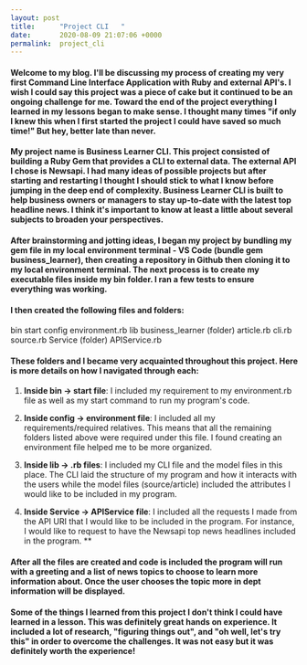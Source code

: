 ```yaml
---
layout: post
title:      "Project CLI   "
date:       2020-08-09 21:07:06 +0000
permalink:  project_cli
---
```



#### Welcome to my blog. I'll be discussing my process of creating my very first Command Line Interface Application with Ruby and external API's. I wish I could say this project was a piece of cake but it continued to be an ongoing challenge for me. Toward the end of the project everything I learned in my lessons began to make sense. I thought many times "if only I knew this when I first started the project I could have saved so much time!" But hey, better late than never. 

#### My project name is Business Learner CLI. This project consisted of building a Ruby Gem that provides a CLI to external data. The external API I chose is Newsapi. I had many ideas of possible projects but after starting and restarting I thought I should stick to what I know before jumping in the deep end of complexity. Business Learner CLI is built to help business owners or managers to stay up-to-date with the latest top headline news. I think it's important to know at least a little about several subjects to broaden your perspectives. 

#### After brainstorming and jotting ideas, I began my project by bundling my gem file in my local environment terminal - VS Code (bundle gem business_learner), then creating a repository in Github then cloning it to my local environment terminal. The next process is to create my executable files inside my bin folder. I ran a few tests to ensure everything was working. 

#### I then created the following files and folders:

bin
     start
config
     environment.rb
lib
  business_learner (folder)
     article.rb
     cli.rb
     source.rb
  Service (folder)
APIService.rb 

#### These folders and I became very acquainted throughout this project. Here is more details on how I navigated through each:

1. **Inside  bin -> start file**: I included my requirement to my environment.rb file as well as my start command to run my program's code.
 
2. **Inside config -> environment file**: I included all my requirements/required relatives. This means that all the remaining folders listed above were required under this file. I found creating an environment file helped me to be more organized. 

3. **Inside lib -> .rb files**: I included my CLI file and the model files in this place. The CLI laid the structure of my program and how it interacts with the users while the model files (source/article) included the attributes I would like to be included in my program. 

4. **Inside Service -> APIService file**: I included all the requests I made from the API URI that I would like to be included in the program. For instance, I would like to request to have the Newsapi top news headlines included in the program. **

#### After all the files are created and code is included the program will run with a greeting and a list of news topics to choose to learn more information about. Once the user chooses the topic more in dept information will be displayed. 

#### Some of the things I learned from this project I don't think I could have learned in a lesson. This was definitely great hands on experience. It included a lot of research, "figuring things out", and "oh well, let's try this" in order to overcome the challenges. It was not easy but it was definitely worth the experience! 


  


